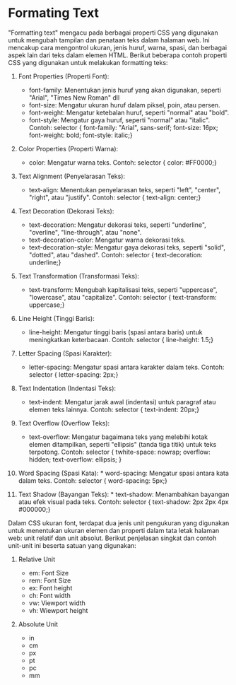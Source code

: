 <h1> Formating Text </h1>

"Formatting text" mengacu pada berbagai properti CSS yang digunakan untuk mengubah tampilan dan penataan teks dalam halaman web. Ini mencakup cara mengontrol ukuran, jenis huruf, warna, spasi, dan berbagai aspek lain dari teks dalam elemen HTML. Berikut beberapa contoh properti CSS yang digunakan untuk melakukan formatting teks:

 1. Font Properties (Properti Font):

    * font-family: Menentukan jenis huruf yang akan digunakan, seperti "Arial", "Times New Roman" dll
    * font-size: Mengatur ukuran huruf dalam piksel, poin, atau persen.
    * font-weight: Mengatur ketebalan huruf, seperti "normal" atau "bold".
    * font-style: Mengatur gaya huruf, seperti "normal" atau "italic".
      Contoh: selector { font-family: "Arial", sans-serif;
                           font-size: 16px;
                           font-weight: bold;
                           font-style: italic;}

 2. Color Properties (Properti Warna):
    * color: Mengatur warna teks.
      Contoh: selector { color: #FF0000;}

 3. Text Alignment (Penyelarasan Teks):
    * text-align: Menentukan penyelarasan teks, seperti "left", "center", "right", atau "justify".
      Contoh: selector { text-align: center;}

 4. Text Decoration (Dekorasi Teks):
    * text-decoration: Mengatur dekorasi teks, seperti "underline", "overline", "line-through", atau "none".
    * text-decoration-color: Mengatur warna dekorasi teks.
    * text-decoration-style: Mengatur gaya dekorasi teks, seperti "solid", "dotted", atau "dashed".
      Contoh: selector { text-decoration: underline;}

 5. Text Transformation (Transformasi Teks):
    * text-transform: Mengubah kapitalisasi teks, seperti "uppercase", "lowercase", atau "capitalize".
      Contoh: selector { text-transform: uppercase;}

 6. Line Height (Tinggi Baris):
    * line-height: Mengatur tinggi baris (spasi antara baris) untuk meningkatkan keterbacaan.
      Contoh: selector { line-height: 1.5;}

 7. Letter Spacing (Spasi Karakter):
    * letter-spacing: Mengatur spasi antara karakter dalam teks.
      Contoh: selector { letter-spacing: 2px;}

 8. Text Indentation (Indentasi Teks):
    * text-indent: Mengatur jarak awal (indentasi) untuk paragraf atau elemen teks lainnya.
      Contoh: selector { text-indent: 20px;}

 9. Text Overflow (Overflow Teks):
    * text-overflow: Mengatur bagaimana teks yang melebihi kotak elemen ditampilkan, seperti "ellipsis" (tanda tiga titik) untuk teks terpotong.
      Contoh: selector {
         twhite-space: nowrap;
         overflow: hidden;
         text-overflow: ellipsis;
         }

 10. Word Spacing (Spasi Kata):
    * word-spacing: Mengatur spasi antara kata dalam teks.
      Contoh: selector { word-spacing: 5px;}

 11. Text Shadow (Bayangan Teks):
    * text-shadow: Menambahkan bayangan atau efek visual pada teks.
      Contoh: selector { text-shadow: 2px 2px 4px #000000;}




Dalam CSS ukuran font, terdapat dua jenis unit pengukuran yang digunakan untuk menentukan ukuran elemen dan properti dalam tata letak halaman web: unit relatif dan unit absolut. Berikut penjelasan singkat dan contoh unit-unit ini beserta satuan yang digunakan:

1. Relative Unit
   * em: Font Size
   * rem: Font Size
   * ex: Font height
   * ch: Font width
   * vw: Viewport width
   * vh: Wiewport height

2. Absolute Unit
   * in
   * cm
   * px
   * pt
   * pc
   * mm